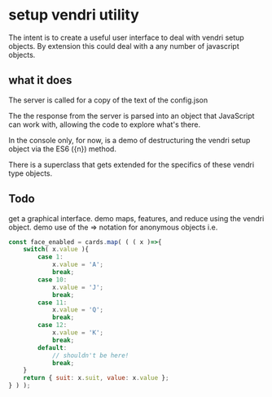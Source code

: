 # setup vendri utility

The intent is to create a useful user interface to deal with vendri 
setup objects.  By extension this could deal with a any number of 
javascript objects.

## what it does
The server is called for a copy of the text of the config.json

The the response from the server is parsed into an object that JavaScript
can work with, allowing the code to explore what's there.

In the console only, for now, is a demo of destructuring the vendri setup 
object via the ES6 ({n}) method.

There is a superclass that gets extended for the specifics of these vendri
type objects.  

## Todo
get a graphical interface.
demo maps, features, and reduce using the vendri object.
demo use of the => notation for anonymous objects i.e.
```javascript
const face_enabled = cards.map( ( ( x )=>{
    switch( x.value ){
        case 1:
            x.value = 'A';
            break;
        case 10:
            x.value = 'J';
            break;
        case 11:
            x.value = 'Q';
            break;
        case 12:
            x.value = 'K';
            break;
        default:
            // shouldn't be here!
            break;
    }
    return { suit: x.suit, value: x.value };
} ) );
```